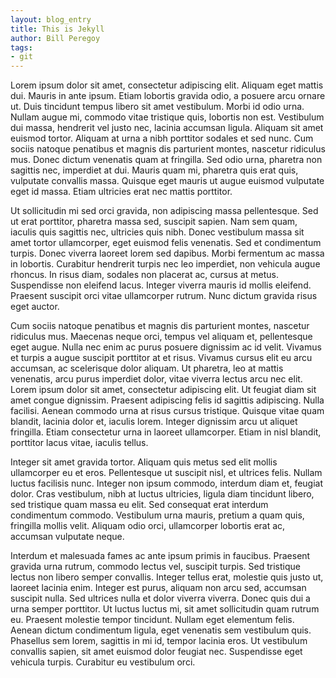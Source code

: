```yaml
---
layout: blog_entry
title: This is Jekyll 
author: Bill Peregoy 
tags: 
- git 
---
```

Lorem ipsum dolor sit amet, consectetur adipiscing elit. Aliquam eget mattis dui. Mauris in ante ipsum. Etiam lobortis gravida odio, a posuere arcu ornare ut. Duis tincidunt tempus libero sit amet vestibulum. Morbi id odio urna. Nullam augue mi, commodo vitae tristique quis, lobortis non est. Vestibulum dui massa, hendrerit vel justo nec, lacinia accumsan ligula. Aliquam sit amet euismod tortor. Aliquam at urna a nibh porttitor sodales et sed nunc. Cum sociis natoque penatibus et magnis dis parturient montes, nascetur ridiculus mus. Donec dictum venenatis quam at fringilla. Sed odio urna, pharetra non sagittis nec, imperdiet at dui. Mauris quam mi, pharetra quis erat quis, vulputate convallis massa. Quisque eget mauris ut augue euismod vulputate eget id massa. Etiam ultricies erat nec mattis porttitor.

Ut sollicitudin mi sed orci gravida, non adipiscing massa pellentesque. Sed ut erat porttitor, pharetra massa sed, suscipit sapien. Nam sem quam, iaculis quis sagittis nec, ultricies quis nibh. Donec vestibulum massa sit amet tortor ullamcorper, eget euismod felis venenatis. Sed et condimentum turpis. Donec viverra laoreet lorem sed dapibus. Morbi fermentum ac massa in lobortis. Curabitur hendrerit turpis nec leo imperdiet, non vehicula augue rhoncus. In risus diam, sodales non placerat ac, cursus at metus. Suspendisse non eleifend lacus. Integer viverra mauris id mollis eleifend. Praesent suscipit orci vitae ullamcorper rutrum. Nunc dictum gravida risus eget auctor.

Cum sociis natoque penatibus et magnis dis parturient montes, nascetur ridiculus mus. Maecenas neque orci, tempus vel aliquam et, pellentesque eget augue. Nulla nec enim ac purus posuere dignissim ac id velit. Vivamus et turpis a augue suscipit porttitor at et risus. Vivamus cursus elit eu arcu accumsan, ac scelerisque dolor aliquam. Ut pharetra, leo at mattis venenatis, arcu purus imperdiet dolor, vitae viverra lectus arcu nec elit. Lorem ipsum dolor sit amet, consectetur adipiscing elit. Ut feugiat diam sit amet congue dignissim. Praesent adipiscing felis id sagittis adipiscing. Nulla facilisi. Aenean commodo urna at risus cursus tristique. Quisque vitae quam blandit, lacinia dolor et, iaculis lorem. Integer dignissim arcu ut aliquet fringilla. Etiam consectetur urna in laoreet ullamcorper. Etiam in nisl blandit, porttitor lacus vitae, iaculis tellus.

Integer sit amet gravida tortor. Aliquam quis metus sed elit mollis ullamcorper eu et eros. Pellentesque ut suscipit nisl, et ultrices felis. Nullam luctus facilisis nunc. Integer non ipsum commodo, interdum diam et, feugiat dolor. Cras vestibulum, nibh at luctus ultricies, ligula diam tincidunt libero, sed tristique quam massa eu elit. Sed consequat erat interdum condimentum commodo. Vestibulum urna mauris, pretium a quam quis, fringilla mollis velit. Aliquam odio orci, ullamcorper lobortis erat ac, accumsan vulputate neque.

Interdum et malesuada fames ac ante ipsum primis in faucibus. Praesent gravida urna rutrum, commodo lectus vel, suscipit turpis. Sed tristique lectus non libero semper convallis. Integer tellus erat, molestie quis justo ut, laoreet lacinia enim. Integer est purus, aliquam non arcu sed, accumsan suscipit nulla. Sed ultrices nulla et dolor viverra viverra. Donec quis dui a urna semper porttitor. Ut luctus luctus mi, sit amet sollicitudin quam rutrum eu. Praesent molestie tempor tincidunt. Nullam eget elementum felis. Aenean dictum condimentum ligula, eget venenatis sem vestibulum quis. Phasellus sem lorem, sagittis in mi id, tempor lacinia eros. Ut vestibulum convallis sapien, sit amet euismod dolor feugiat nec. Suspendisse eget vehicula turpis. Curabitur eu vestibulum orci.


